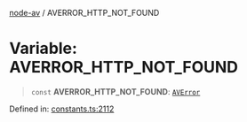 [node-av](../globals.md) / AVERROR\_HTTP\_NOT\_FOUND

# Variable: AVERROR\_HTTP\_NOT\_FOUND

> `const` **AVERROR\_HTTP\_NOT\_FOUND**: [`AVError`](../type-aliases/AVError.md)

Defined in: [constants.ts:2112](https://github.com/seydx/av/blob/f8631fc881b394300b1479f511d55cf1c370a87f/src/constants/constants.ts#L2112)
